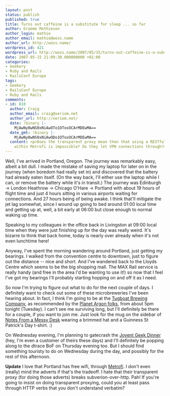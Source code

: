 ```yaml
---
layout: post
status: publish
published: true
title: Turns out caffeine is a substitute for sleep ... so far
author: Graeme Mathieson
author_login: mathie
author_email: mathie@woss.name
author_url: http://woss.name/
wordpress_id: 421
wordpress_url: http://woss.name/2007/05/15/turns-out-caffeine-is-a-substitute-for-sleep-so-far/
date: 2007-05-15 21:09:30.000000000 +01:00
categories:
- Geekery
- Ruby and Rails
- RailsConf Europe
tags:
- Geekery
- RailsConf Europe
- Ruby and Rails
comments:
- id: 810
  author: Craig
  author_email: craig@xeriom.net
  author_url: http://xeriom.net/
  date: !binary |-
    MjAwNy0wNS0xNiAwOTo1OToxOCArMDEwMA==
  date_gmt: !binary |-
    MjAwNy0wNS0xNiAwODo1OToxOCArMDEwMA==
  content: <p>Does the transparent proxy mean then that using a RESTful client from
    within Metrofi is impossible? Do they let VPN connections through?<&#47;p>
---
```

Well, I've arrived in Portland, Oregon.  The journey was remarkably easy, albeit a bit dull.  I made the mistake of saving my laptop for later on in the journey (when boredom had really set in) and discovered that the battery had already eaten itself.  (On the way back, I'll either use the laptop while I can, or remove the battery while it's in transit.)  The journey was Edinburgh &rarr; London Heathrow &rarr; Chicago O'Hare &rarr; Portland with about 19 hours of flight time and just 4 hours sitting in various airports waiting for connections.  And 27 hours being of being awake.  I think that'll mitigate the jet lag somewhat, since I wound up going to bed around 01:00 local time and getting up at, well, a bit early at 06:00 but close enough to normal waking up time.

Speaking to my colleagues in the office back in Livingston at 09:00 local time when they were just finishing up for the day was really weird.  It's bizarre to think that back home, today is nearly over already when it's not even lunchtime here!

Anyway, I've spent the morning wandering around Portland, just getting my bearings.  I walked from the convention centre to downtown, just to figure out the distance -- nice and short.  And I've wandered back to the Lloyds Centre which seems to be the big shopping mall.  The MAX Rail service is really handy (and free in the area I'd be wanting to use it!) so now that I feel I've got my bearings I'll probably starting hopping on and off it as I need.

So now I'm trying to figure out what to do for the next couple of days.  I definitely want to check out some of these microbreweries I've been hearing about.  In fact, I think I'm going to be at the [Tugboat Brewing Company](http:&#47;&#47;www.d2m.com&#47;Tugwebsite&#47;), as recommended by the [Planet Argon folks](http:&#47;&#47;blog.planetargon.com&#47;2007&#47;5&#47;10&#47;portland-revealed-episode-2-beertown), from about 5pm tonight (Tuesday).  I can't see me surviving long, but I'll definitely be there for a couple, if you want to join me.  Just look for the mug on the sidebar of [Notes From a Messy Desk](http:&#47;&#47;woss.name&#47;) wearing a brimmed hat and a Guinness St Patrick's Day t-shirt. :)

On Wednesday evening, I'm planning to gatecrash the [Joyent Geek Dinner](http:&#47;&#47;joyeur.com&#47;2007&#47;05&#47;15&#47;over-the-river-and-through-the-woods) (hey, I'm even a customer of theirs these days) and I'll definitely be popping along to the dtrace BoF on Thursday evening too.  But I should find something touristy to do on Wednesday during the day, and possibly for the rest of this afternoon.

**Update** I love that Portland has free wifi, through [Metrofi](http:&#47;&#47;www.metrofi.com&#47;).  I don't even (really) mind the adverts if that's the tradeoff.  I hate that their transparent proxy (for doing those adverts) breaks subverion-over-http.  Pah!  If you're going to insist on doing transparent proxying, could you at least pass through HTTP verbs that you don't understand verbatim?
